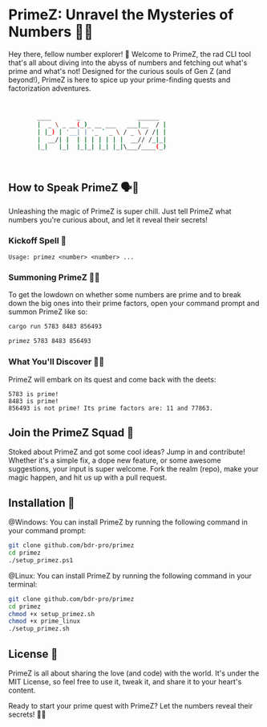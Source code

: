 # PrimeZ: Unravel the Mysteries of Numbers 🔮✨

Hey there, fellow number explorer! 🌌 Welcome to PrimeZ, the rad CLI tool that's all about diving into the abyss of numbers and fetching out what's prime and what's not! Designed for the curious souls of Gen Z (and beyond!), PrimeZ is here to spice up your prime-finding quests and factorization adventures.

```bash


        ____       _                ______ 
        |  _ \ _ __(_)_ __ ___   ___|__  / |
        | |_) | '__| | '_ ` _ \ / _ \ / /| |
        |  __/| |  | | | | | | |  __// /_|_|
        |_|   |_|  |_|_| |_| |_|\___/____(_)
        
        
```

## How to Speak PrimeZ 🗣️👾

Unleashing the magic of PrimeZ is super chill. Just tell PrimeZ what numbers you're curious about, and let it reveal their secrets!

### Kickoff Spell 🚀

```plaintext
Usage: primez <number> <number> ...
```

### Summoning PrimeZ 🧙‍♂️

To get the lowdown on whether some numbers are prime and to break down the big ones into their prime factors, open your command prompt and summon PrimeZ like so:

```sh
cargo run 5783 8483 856493
```

```sh
primez 5783 8483 856493
```

### What You'll Discover 🕵️‍♂️

PrimeZ will embark on its quest and come back with the deets:

```plaintext
5783 is prime!
8483 is prime!
856493 is not prime! Its prime factors are: 11 and 77863.
```

## Join the PrimeZ Squad 🤝

Stoked about PrimeZ and got some cool ideas? Jump in and contribute! Whether it's a simple fix, a dope new feature, or some awesome suggestions, your input is super welcome. Fork the realm (repo), make your magic happen, and hit us up with a pull request.

## Installation 🚀

@Windows: You can install PrimeZ by running the following command in your command prompt:

```sh
git clone github.com/bdr-pro/primez
cd primez
./setup_primez.ps1
```

@Linux: You can install PrimeZ by running the following command in your terminal:

```sh
git clone github.com/bdr-pro/primez
cd primez
chmod +x setup_primez.sh
chmod +x prime_linux
./setup_primez.sh
```

## License 📄

PrimeZ is all about sharing the love (and code) with the world. It's under the MIT License, so feel free to use it, tweak it, and share it to your heart's content.

Ready to start your prime quest with PrimeZ? Let the numbers reveal their secrets! 🌠✨
